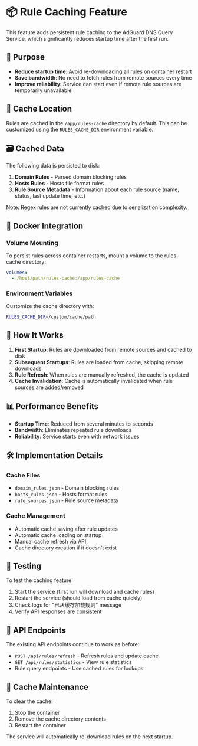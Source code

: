 # 📦 Rule Caching Feature

This feature adds persistent rule caching to the AdGuard DNS Query Service, which significantly reduces startup time after the first run.

## 🎯 Purpose

- **Reduce startup time**: Avoid re-downloading all rules on container restart
- **Save bandwidth**: No need to fetch rules from remote sources every time
- **Improve reliability**: Service can start even if remote rule sources are temporarily unavailable

## 📁 Cache Location

Rules are cached in the `/app/rules-cache` directory by default. This can be customized using the `RULES_CACHE_DIR` environment variable.

## 🗃️ Cached Data

The following data is persisted to disk:

1. **Domain Rules** - Parsed domain blocking rules
2. **Hosts Rules** - Hosts file format rules
3. **Rule Source Metadata** - Information about each rule source (name, status, last update time, etc.)

Note: Regex rules are not currently cached due to serialization complexity.

## 🐳 Docker Integration

### Volume Mounting

To persist rules across container restarts, mount a volume to the rules-cache directory:

```yaml
volumes:
  - /host/path/rules-cache:/app/rules-cache
```

### Environment Variables

Customize the cache directory with:
```bash
RULES_CACHE_DIR=/custom/cache/path
```

## 🚀 How It Works

1. **First Startup**: Rules are downloaded from remote sources and cached to disk
2. **Subsequent Startups**: Rules are loaded from cache, skipping remote downloads
3. **Rule Refresh**: When rules are manually refreshed, the cache is updated
4. **Cache Invalidation**: Cache is automatically invalidated when rule sources are added/removed

## 📊 Performance Benefits

- **Startup Time**: Reduced from several minutes to seconds
- **Bandwidth**: Eliminates repeated rule downloads
- **Reliability**: Service starts even with network issues

## 🛠️ Implementation Details

### Cache Files

- `domain_rules.json` - Domain blocking rules
- `hosts_rules.json` - Hosts format rules
- `rule_sources.json` - Rule source metadata

### Cache Management

- Automatic cache saving after rule updates
- Automatic cache loading on startup
- Manual cache refresh via API
- Cache directory creation if it doesn't exist

## 🧪 Testing

To test the caching feature:

1. Start the service (first run will download and cache rules)
2. Restart the service (should load from cache quickly)
3. Check logs for "已从缓存加载规则" message
4. Verify API responses are consistent

## 🔄 API Endpoints

The existing API endpoints continue to work as before:
- `POST /api/rules/refresh` - Refresh rules and update cache
- `GET /api/rules/statistics` - View rule statistics
- Rule query endpoints - Use cached rules for lookups

## 🧹 Cache Maintenance

To clear the cache:
1. Stop the container
2. Remove the cache directory contents
3. Restart the container

The service will automatically re-download rules on the next startup.